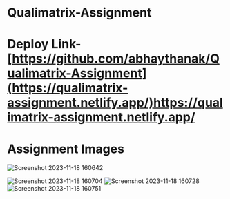 ﻿# Qualimatrix-Assignment
 # Deploy Link- [https://github.com/abhaythanak/Qualimatrix-Assignment](https://qualimatrix-assignment.netlify.app/)https://qualimatrix-assignment.netlify.app/
#  Assignment Images
![Screenshot 2023-11-18 160642](https://github.com/abhaythanak/Qualimatrix-Assignment/assets/107474114/ec6ece90-5ddd-4a8b-acfc-7339348fcdd2)

![Screenshot 2023-11-18 160704](https://github.com/abhaythanak/Qualimatrix-Assignment/assets/107474114/ab037051-0447-4003-b147-e592d96f1735)
![Screenshot 2023-11-18 160728](https://github.com/abhaythanak/Qualimatrix-Assignment/assets/107474114/452c83bc-79f3-4f0c-bfd8-acb1cb2b6bec)
![Screenshot 2023-11-18 160751](https://github.com/abhaythanak/Qualimatrix-Assignment/assets/107474114/91e04e70-732d-4ce6-9085-9c43d57ee54f)
